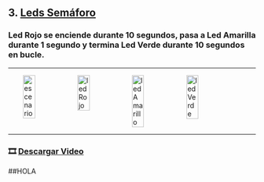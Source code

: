 ## 3. [Leds Semáforo](README.md)

### Led Rojo se enciende durante 10 segundos, pasa a Led Amarilla durante 1 segundo y termina Led Verde durante 10 segundos en bucle.

---

<div style="display: flex; justify-content: center;">
  <img src="img/escenSemaforo.png" alt="escenario" width="22%">
  <img src="img/ledRojaSemaforo.png" alt="ledRojo" width="22%">
  <img src="img/ledAmarillaSemaforo.png" alt="ledAmarillo" width="22%">
  <img src="img/ledVerdeSemaforo.png" alt="ledVerde" width="22%">
</div>

---

### 🎞️ [Descargar Video](https://raw.githubusercontent.com/Nando-Asir/practicasRaspberry/refs/heads/main/videos/semaforoLed.mov)


##HOLA
